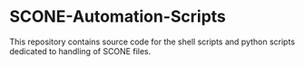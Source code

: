 # SCONE-Automation-Scripts
This repository contains source code for the shell scripts and python scripts dedicated to handling of SCONE files.
